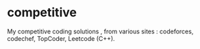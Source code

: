 # competitive
My competitive coding solutions , from various sites : codeforces, codechef, TopCoder, Leetcode (C++).
